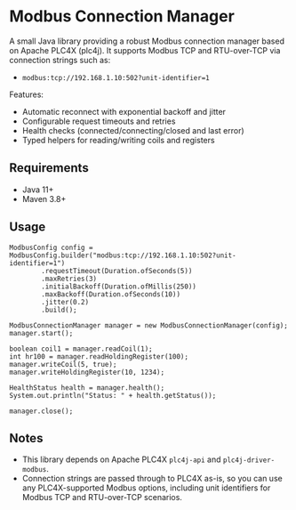# Modbus Connection Manager

A small Java library providing a robust Modbus connection manager based on Apache PLC4X (plc4j). It supports Modbus TCP and RTU-over-TCP via connection strings such as:

- `modbus:tcp://192.168.1.10:502?unit-identifier=1`

Features:
- Automatic reconnect with exponential backoff and jitter
- Configurable request timeouts and retries
- Health checks (connected/connecting/closed and last error)
- Typed helpers for reading/writing coils and registers

## Requirements
- Java 11+
- Maven 3.8+

## Usage

```
ModbusConfig config = ModbusConfig.builder("modbus:tcp://192.168.1.10:502?unit-identifier=1")
        .requestTimeout(Duration.ofSeconds(5))
        .maxRetries(3)
        .initialBackoff(Duration.ofMillis(250))
        .maxBackoff(Duration.ofSeconds(10))
        .jitter(0.2)
        .build();

ModbusConnectionManager manager = new ModbusConnectionManager(config);
manager.start();

boolean coil1 = manager.readCoil(1);
int hr100 = manager.readHoldingRegister(100);
manager.writeCoil(5, true);
manager.writeHoldingRegister(10, 1234);

HealthStatus health = manager.health();
System.out.println("Status: " + health.getStatus());

manager.close();
```

## Notes
- This library depends on Apache PLC4X `plc4j-api` and `plc4j-driver-modbus`.
- Connection strings are passed through to PLC4X as-is, so you can use any PLC4X-supported Modbus options, including unit identifiers for Modbus TCP and RTU-over-TCP scenarios.
